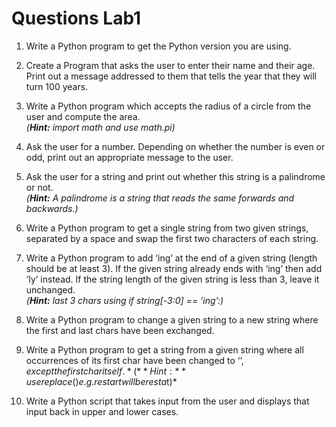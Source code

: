 # Questions Lab1
1. Write a Python program to get the Python version you are using.

2. Create a Program that asks the user to enter their name and their age. Print out a message addressed to them that tells the year that they will turn 100 years.

3. Write a Python program which accepts the radius of a circle from the user and compute the area.  
*(**Hint:** import math and use math.pi)*

4. Ask the user for a number. Depending on whether the number is even or odd, print out an appropriate message to the user.

5. Ask the user for a string and print out whether this string is a palindrome or not.  
*(**Hint:** A palindrome is a string that reads the same forwards and backwards.)*

6. Write a Python program to get a single string from two given strings, separated by a space and swap the first two characters of each string.

7. Write a Python program to add ‘ing’ at the end of a given string (length should be at least 3). If the given string already ends with ‘ing’ then add ‘ly’ instead. If the string length of the given string is less than 3, leave it unchanged.  
*(**Hint:** last 3 chars using if string[-3:0] == ‘ing’:)*

8. Write a Python program to change a given string to a new string where the first and last chars have been exchanged.

9. Write a Python program to get a string from a given string where all occurrences of its first char have been changed to ‘$’, except the first char itself.  
*(**Hint:** use replace() e.g. restart will be resta$t)*

10. Write a Python script that takes input from the user and displays that input back in upper and lower cases.







